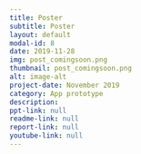 ```yaml
---
title: Poster
subtitle: Poster
layout: default
modal-id: 8 
date: 2019-11-28
img: post_comingsoon.png
thumbnail: post_comingsoon.png
alt: image-alt
project-date: November 2019
category: App prototype
description: 
ppt-link: null
readme-link: null
report-link: null
youtube-link: null
---
```

